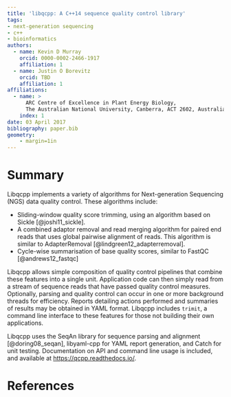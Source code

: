 ```yaml
---
title: 'libqcpp: A C++14 sequence quality control library'
tags:
- next-generation sequencing
- c++
- bioinformatics
authors:
  - name: Kevin D Murray
    orcid: 0000-0002-2466-1917
    affiliation: 1
  - name: Justin O Borevitz
    orcid: TBD
    affiliation: 1
affiliations:
  - name: >
      ARC Centre of Excellence in Plant Energy Biology,
      The Australian National University, Canberra, ACT 2602, Australia
    index: 1
date: 03 April 2017
bibliography: paper.bib
geometry:
    - margin=1in
---
```


# Summary

Libqcpp implements a variety of algorithms for Next-generation Sequencing (NGS)
data quality control. These algorithms include:

- Sliding-window quality score trimming, using an algorithm based on Sickle
  [@joshi11_sickle].
- A combined adaptor removal and read merging algorithm for paired end reads
  that uses global pairwise alignment of reads. This algorithm is similar to
  AdapterRemoval [@lindgreen12_adapterremoval].
- Cycle-wise summarisation of base quality scores, similar to FastQC
  [@andrews12_fastqc]

Libqcpp allows simple composition of quality control pipelines that combine
these features into a single unit. Application code can then simply read from a
stream of sequence reads that have passed quality control measures.
Optionally, parsing and quality control can occur in one or more background
threads for efficiency. Reports detailing actions performed and summaries of
results may be obtained in YAML format. Libqcpp includes `trimit`, a command
line interface to these features for those not building their own applications.

Libqcpp uses the SeqAn library for sequence parsing and alignment
[@doring08_seqan], libyaml-cpp for YAML report generation, and Catch for unit
testing. Documentation on API and command line usage is included, and available
at https://qcpp.readthedocs.io/.

# References
